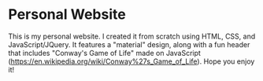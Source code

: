 # Personal Website

This is my personal website. I created it from scratch using HTML, CSS, and JavaScript/JQuery. It features a "material" design, along with a fun header that includes "Conway's Game of Life" made on JavaScript (https://en.wikipedia.org/wiki/Conway%27s_Game_of_Life). Hope you enjoy it!
